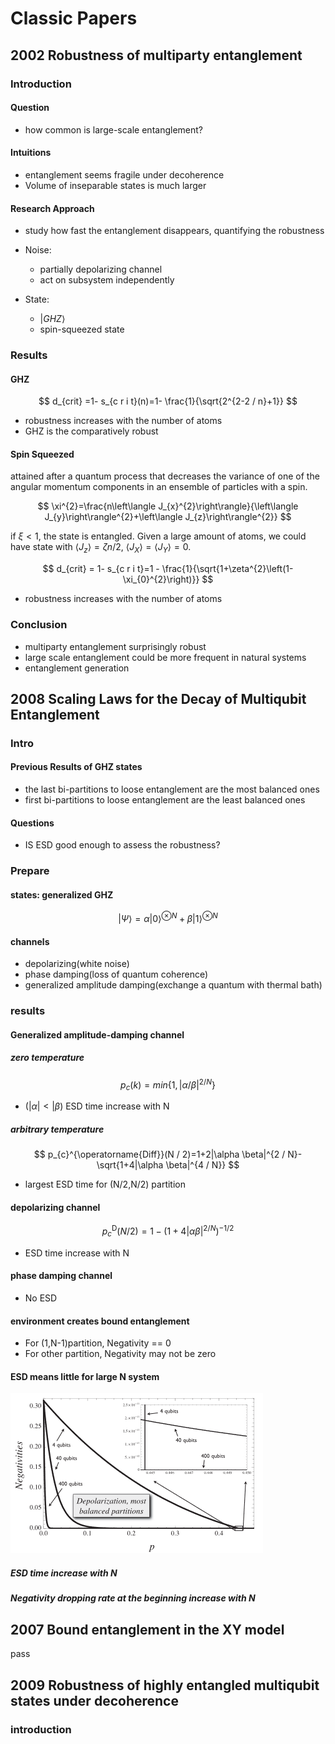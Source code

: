 # Classic Papers

## 2002 Robustness of multiparty entanglement

### Introduction

#### Question

- how common is large-scale entanglement?

#### Intuitions

- entanglement seems fragile under decoherence
- Volume of inseparable states is much larger

#### Research Approach

- study how fast the entanglement disappears, quantifying the robustness
- Noise:

  - partially depolarizing channel
  - act on subsystem independently

- State:

  - $|GHZ\rangle$
  - spin-squeezed state

### Results

#### GHZ

$$
d_{crit} =1- s_{c r i t}(n)=1- \frac{1}{\sqrt{2^{2-2 / n}+1}}
$$

- robustness increases with the number of atoms
- GHZ is the comparatively robust

#### Spin Squeezed

attained after a quantum process that decreases the variance of one of the angular momentum components in an ensemble of particles with a spin.

$$
\xi^{2}=\frac{n\left\langle J_{x}^{2}\right\rangle}{\left\langle J_{y}\right\rangle^{2}+\left\langle J_{z}\right\rangle^{2}}
$$

if $\xi<1$, the state is entangled. Given a large amount of atoms, we could have state with $\left\langle J_{z}\right\rangle=\zeta n / 2$, $\langle J_X\rangle = \langle J_Y\rangle = 0$.

$$
d_{crit} = 1- s_{c r i t}=1 - \frac{1}{\sqrt{1+\zeta^{2}\left(1-\xi_{0}^{2}\right)}}
$$

- robustness increases with the number of atoms

### Conclusion

- multiparty entanglement surprisingly robust
- large scale entanglement could be more frequent in natural systems
- entanglement generation

## 2008 Scaling Laws for the Decay of Multiqubit Entanglement

### Intro

#### Previous Results of GHZ states

- the last bi-partitions to loose entanglement are the most balanced ones
- first bi-partitions to loose entanglement are the least balanced ones

#### Questions

- IS ESD good enough to assess the robustness?

### Prepare

#### states: generalized GHZ

$$
|\Psi\rangle = \alpha |0\rangle^{\otimes N }+ \beta |1\rangle^{\otimes N}
$$

#### channels

- depolarizing(white noise)
- phase damping(loss of quantum coherence)
- generalized amplitude damping(exchange a quantum with thermal bath)

### results

#### Generalized amplitude-damping channel

##### zero temperature

$$
p_c(k) = min\{1, |\alpha/\beta|^{2/N}\}
$$

- ($|\alpha|<|\beta$) ESD time increase with N

##### arbitrary temperature

$$
p_{c}^{\operatorname{Diff}}(N / 2)=1+2|\alpha \beta|^{2 / N}-\sqrt{1+4|\alpha \beta|^{4 / N}}
$$

- largest ESD time for (N/2,N/2) partition

#### depolarizing channel

$$
p_{c}^{\mathrm{D}}(N / 2)=1-\left(1+4|\alpha \beta|^{2 / N}\right)^{-1 / 2}
$$

- ESD time increase with N

#### phase damping channel

- No ESD

#### environment creates bound entanglement

- For (1,N-1)partition, Negativity == 0
- For other partition, Negativity may not be zero

#### ESD means little for large N system

![figure](./Figure/052301.png)

##### ESD time increase with N

##### Negativity dropping rate at the beginning increase with N

## 2007 Bound entanglement in the XY model

pass

## 2009 Robustness of highly entangled multiqubit states under decoherence

### introduction
